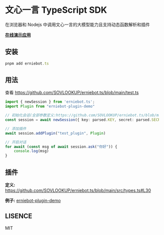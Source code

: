 # 文心一言 TypeScript SDK

在浏览器和 Nodejs 中调用文心一言的大模型能力且支持动态函数解析和插件

[**在线演示应用**](https://ai.metapoint.tech/)

## 安装

```js
pnpm add erniebot.ts
```

## 用法

查看 https://github.com/SOVLOOKUP/erniebot.ts/blob/main/test.ts

```ts
import { newSession } from 'erniebot.ts';
import Plugin from "erniebot-plugin-demo"

// 初始化会话(全部参数定义:https://github.com/SOVLOOKUP/erniebot.ts/blob/main/src/types.ts#L7)
const session = await newSession({ key: parsed.KEY, secret: parsed.SECRET })

// 添加插件
await session.addPlugin("test_plugin", Plugin)

// 开启对话
for await (const msg of await session.ask("你好")) {
    console.log(msg)
}
```

## 插件

**定义:**
https://github.com/SOVLOOKUP/erniebot.ts/blob/main/src/types.ts#L30

**例子:**
[erniebot-plugin-demo](./erniebot-plugin-demo)

## LISENCE

MIT